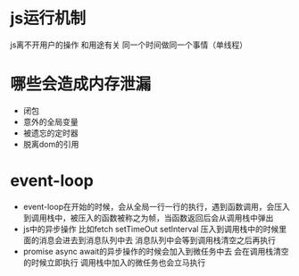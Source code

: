# js运行机制
js离不开用户的操作 和用途有关
同一个时间做同一个事情（单线程）

# 哪些会造成内存泄漏
- 闭包
- 意外的全局变量
- 被遗忘的定时器
- 脱离dom的引用

# event-loop
- event-loop在开始的时候，会从全局一行一行的执行，遇到函数调用，会压入到调用栈中，被压入的函数被称之为帧，当函数返回后会从调用栈中弹出
- js中的异步操作 比如fetch setTimeOut setInterval 压入到调用栈中的时候里面的消息会进去到消息队列中去 消息队列中会等到调用栈清空之后再执行
- promise async await的异步操作的时候会加入到微任务中去  会在调用栈清空的时候立即执行 调用栈中加入的微任务也会立马执行